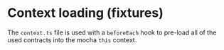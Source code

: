 # Context loading (fixtures)

The `context.ts` file is used with a `beforeEach` hook to pre-load all of the used contracts into the mocha `this` context.
